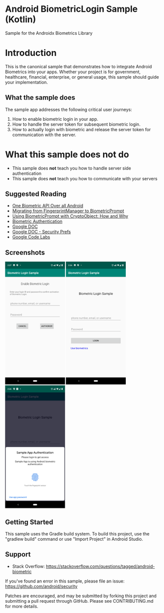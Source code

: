 
# Android BiometricLogin Sample (Kotlin)

Sample for the Androidx Biometrics Library

# Introduction

This is the canonical sample that demonstrates how to integrate Android Biometrics into your apps.
Whether your project is for government, healthcare, financial, enterprise, or general usage, this
sample should guide your implementation.

## What the sample does
The sample app addresses the following critical user journeys:
1. How to enable biometric login in your app.
2. How to handle the server token for subsequent biometric login.
3. How to actually login with biometric and release the server token for communication with the server.

# What this sample does not do
- This sample does **not** teach you how to handle server side authentication
- This sample does **not** teach you how to communicate with your servers

## Suggested Reading
- [One Biometric API Over all Android](https://android-developers.googleblog.com/2019/10/one-biometric-api-over-all-android.html)
- [Migrating from FingerprintManager to BiometricPrompt](https://medium.com/androiddevelopers/migrating-from-fingerprintmanager-to-biometricprompt-4bc5f570dccd)
- [Using BiometricPrompt with CryptoObject: How and Why](https://medium.com/androiddevelopers/using-biometricprompt-with-cryptoobject-how-and-why-aace500ccdb7)
- [Biometric Authentication](https://medium.com/androiddevelopers/biometric-authentication-on-android-part-1-264523bce85d)
- [Google DOC](https://developer.android.com/training/sign-in/biometric-auth#kotlin)
- [Google DOC - Security Prefs](https://developer.android.com/topic/security/data#kotlin)
- [Google Code Labs](https://github.com/googlecodelabs/biometric-login)

Screenshots
-------------

<img src="screenshots/authorize_bio.png" height="400" alt="Screenshot"/>
<img src="screenshots/login_landing.png" height="400" alt="Screenshot"/>
<img src="screenshots/bio_prompt.png" height="400" alt="Screenshot"/>

Getting Started
---------------

This sample uses the Gradle build system. To build this project, use the
"gradlew build" command or use "Import Project" in Android Studio.

Support
-------

- Stack Overflow: https://stackoverflow.com/questions/tagged/android-biometric

If you've found an error in this sample, please file an issue:
https://github.com/android/security

Patches are encouraged, and may be submitted by forking this project and
submitting a pull request through GitHub. Please see CONTRIBUTING.md for more details.